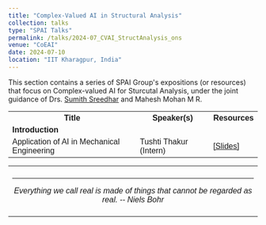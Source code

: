 ```yaml
---
title: "Complex-Valued AI in Structural Analysis" 
collection: talks
type: "SPAI Talks"
permalink: /talks/2024-07_CVAI_StructAnalysis_ons
venue: "CoEAI"
date: 2024-07-10
location: "IIT Kharagpur, India"
---
```

<p style="text-align:left;">
  This section contains a series of SPAI Group's expositions (or resources) that focus on Complex-valued AI for Sturcutal Analysis, under the joint guidance of  Drs. <a href="https://www.linkedin.com/in/sumithsree/?originalSubdomain=in">Sumith Sreedhar</a> and Mahesh Mohan M R. 
</p>
<html>
<head>
<style>
table {
  font-family: arial, sans-serif;
  border-collapse: collapse;
  width: 100%;
}
   
td[colspan]:not([colspan="1"]) {
    text-align: center;
}

td, th {
  border: 1px solid #dddddd;
  text-align: left;
  padding: 8px;
}

tr:nth-child(even) {
  background-color: #dddddd;
}
</style>
</head>
<body>

<table>
  <tr>
    <th>Title</th>
    <th>Speaker(s)</th>
    <th>Resources</th>
  </tr>
   <tr>
    <td colspan="3"><b>Introduction</b></td>
  </tr>
  <tr>
    <td>Application of AI in Mechanical Engineering </td>
    <td>Tushti Thakur (Intern)</td>
    <td><a href="https://drive.google.com/file/d/1gCr0yXg7xmr-k2x2qc4k1kRL8rDP3rtn/view?usp=sharing">&#91;Slides&#93;</a></td>
  </tr>        
</table>

</body>
</html>

 <table style="width:100%;border:0px;border-spacing:0px;border-collapse:collapse;margin-right:auto;margin-left:auto;"><tbody>
            <tr>
            <td style="padding:8px;width:100%;vertical-align:middle;border:0px">
                 <p>
<hr>
<center>
<i>Everything we call real is made of things that cannot be regarded as real. -- Niels Bohr </i>

</center>
              </p>
            </td>
          </tr>


